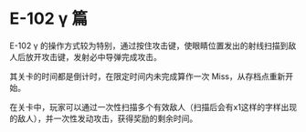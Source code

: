 # E-102 γ 篇

E-102 γ 的操作方式较为特别，通过按住攻击键，使眼睛位置发出的射线扫描到敌人后放开攻击键，发射必中导弹完成攻击。

其关卡的时间都是倒计时，在限定时间内未完成算作一次 Miss，从存档点重新开始。

在关卡中，玩家可以通过一次性扫描多个有效敌人（扫描后会有x1这样的字样出现的敌人），并一次性发动攻击，获得奖励的剩余时间。

